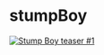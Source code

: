 # stumpBoy

[![Stump Boy teaser #1](https://img.youtube.com/vi/IelbbZ9qOKM/maxresdefault.jpg)](https://www.youtube.com/watch?v=IelbbZ9qOKM "Stump Boy teaser #1")
